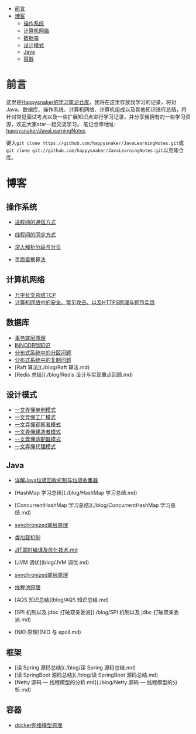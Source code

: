 - [前言](#前言)
- [博客](#博客)
  - [操作系统](#操作系统)
  - [计算机网络](#计算机网络)
  - [数据库](#数据库)
  - [设计模式](#设计模式)
  - [Java](#java)
  - [容器](#容器)
# 前言

这里是[Happysnaker的学习笔记仓库](https://github.com/happysnaker/JavaLearningNotes)，我将在这里存放我学习的记录，将对Java、数据库、操作系统、计算机网络、计算机组成以及其他知识进行总结，将针对常见面试考点以及一些扩展知识点进行学习记录，并分享我拥有的一些学习资源，欢迎大家star一起交流学习。
笔记仓库地址: [happysnaker/JavaLearningNotes](https://github.com/happysnaker/JavaLearningNotes)

键入`git clone https://github.com/happysnaker/JavaLearningNotes.git`或`git clone git://github.com/happysnaker/JavaLearningNotes.git`以克隆仓库。



# 博客

## 操作系统

- [进程间的通信方式](./blog/进程间通信方式.md)
- [线程间的同步方式](./blog/线程间同步方式.md)

- [深入解析分段与分页](./blog/深入解析分段与分页.md)
- [页面置换算法](./blog/页面置换算法.md)

## 计算机网络

- [万字长文总结TCP](./blog/TCP详解.md)
- [计算机网络中的安全、常见攻击、以及HTTPS原理与抓包实践](./blog/计算机网络中的安全、常见攻击、以及HTTPS原理与抓包实践.md)

## 数据库

- [事务底层原理](./blog/事务底层原理.md)
- [INNODB锁知识](./blog/数据库锁知识.md)
- [分布式系统中的分区问题](./blog/分布式系统中的分区问题.md)
- [分布式系统中的复制问题](./blog/分布式系统中的复制问题.md)
- [Raft 算法](./blog/Raft 算法.md)
- [Redis 总结](./blog/Redis 设计与实现重点回顾.md)


## 设计模式

- [一文弄懂单例模式](./blog/设计模式之单例模式(Singleton).md)
- [一文弄懂工厂模式](./blog/设计模式之工厂模式(Factory).md)
- [一文弄懂观察者模式](./blog/设计模式之观察者模式(Observer).md)
- [一文弄懂建造者模式](./blog/设计模式之建造者模式(Builder).md)
- [一文弄懂适配器模式](./blog/设计模式之适配器模式(Adapter).md)
- [一文弄懂代理模式](./blog/设计模式之代理模式(Proxy).md)

## Java
- [详解Java垃圾回收机制与垃圾收集器](./blog/Java垃圾回收机制与垃圾收集器.md)
- [HashMap 学习总结](./blog/HashMap 学习总结.md)
- [ConcurrentHashMap 学习总结](./blog/ConcurrentHashMap 学习总结.md)
- [synchronized底层原理](blog/synchronized底层原理.md)
- [类加载机制](blog/类加载机制.md)
- [JIT即时编译及优化技术.md](blog/JIT%20即时编译及优化技术.md)
- [JVM 调优](blog/JVM 调优.md)

- [synchronized底层原理](blog/synchronized底层原理.md)
- [线程池原理](blog/线程池原理.md)
- [AQS 知识总结](blog/AQS 知识总结.md)
- [SPI 机制以及 jdbc 打破双亲委派](./blog/SPI 机制以及 jdbc 打破双亲委派.md)
- [NIO 原理](NIO 与 epoll.md)

## 框架

- [读 Spring 源码总结](./blog/读 Spring 源码总结.md)
- [读 SpringBoot 源码总结](./blog/读 SpringBoot 源码总结.md)
- [Netty 源码 — 线程模型的分析.md](./blog/Netty 源码 — 线程模型的分析.md)

## 容器

- [docker网络模型原理](./blog/Docker网络模型原理)

